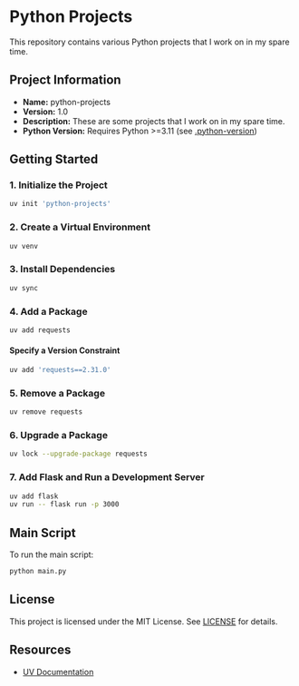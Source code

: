 # Python Projects

This repository contains various Python projects that I work on in my spare time.

## Project Information

- **Name:** python-projects
- **Version:** 1.0
- **Description:** These are some projects that I work on in my spare time.
- **Python Version:** Requires Python >=3.11 (see [.python-version](.python-version))

## Getting Started

### 1. Initialize the Project

```sh
uv init 'python-projects'
```

### 2. Create a Virtual Environment

```sh
uv venv
```

### 3. Install Dependencies

```sh
uv sync
```

### 4. Add a Package

```sh
uv add requests
```

#### Specify a Version Constraint

```sh
uv add 'requests==2.31.0'
```

### 5. Remove a Package

```sh
uv remove requests
```

### 6. Upgrade a Package

```sh
uv lock --upgrade-package requests
```

### 7. Add Flask and Run a Development Server

```sh
uv add flask
uv run -- flask run -p 3000
```

## Main Script

To run the main script:

```sh
python main.py
```

## License

This project is licensed under the MIT License. See [LICENSE](LICENSE) for details.

## Resources

- [UV Documentation](https://docs.astral.sh/uv/concepts/projects/dependencies/#changing-dependencies)